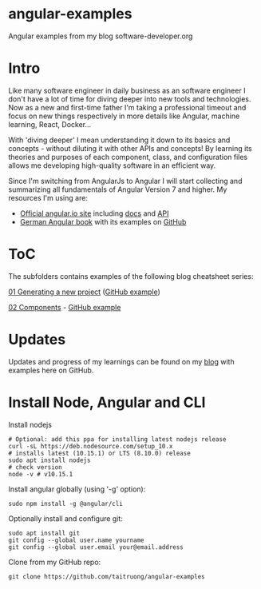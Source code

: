 # angular-examples
Angular examples from my blog software-developer.org

# Intro

Like many software engineer in daily business as an software engineer I don't have a lot of time for diving deeper into new tools and technologies. Now as a new and first-time father I'm taking a professional timeout and focus on new things respectively in more details like Angular, machine learning, React, Docker...

With 'diving deeper' I mean understanding it down to its basics and concepts - without diluting it with other APIs and concepts! By learning its theories and purposes of each component, class, and configuration files allows me developing high-quality software in an efficient way.

Since I'm switching from AngularJs to Angular I will start collecting and summarizing all fundamentals of Angular Version 7 and higher. My resources I'm using are:

- [Official angular.io site](https://angular.io) including [docs](https://angular.io/docs) and [API](https://angular.io/api)
- [German Angular book](https://angular-buch.com/blog) with its examples on [GitHub](https://github.com/book-monkey2-build)

# ToC
The subfolders contains examples of the following blog cheatsheet series:

[01 Generating a new project](http://software-developer.org/2019/02/11/Angular-cheatsheet-01-new-project/) ([GitHub example](https://github.com/taitruong/angular-examples/tree/master/Cheatsheet01Project))

[02 Components](http://software-developer.org/2019/02/11/Angular-cheatsheet-02-component/) - [GitHub example](https://github.com/taitruong/angular-examples/tree/master/Cheatsheet02Component)

# Updates
Updates and progress of my learnings can be found on my [blog](http://software-developer.org/2019/02/11/Angular-cheatsheet-00-in-aNutshell-with-cheatsheets-collection/) with examples here on GitHub.

# Install Node, Angular and CLI
Install nodejs

```
# Optional: add this ppa for installing latest nodejs release
curl -sL https://deb.nodesource.com/setup_10.x
# installs latest (10.15.1) or LTS (8.10.0) release
sudo apt install nodejs
# check version
node -v # v10.15.1
```

Install angular globally (using '-g' option):
```
sudo npm install -g @angular/cli
```

Optionally install and configure git:
```
sudo apt install git
git config --global user.name yourname
git config --global user.email your@email.address
```

Clone from my GitHub repo:
```
git clone https://github.com/taitruong/angular-examples
```